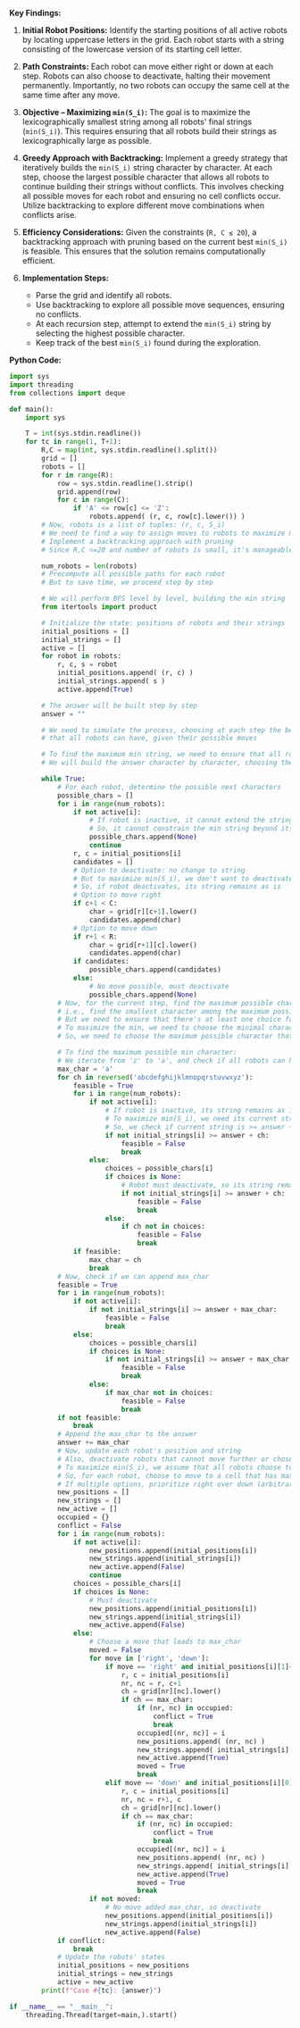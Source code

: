 **Key Findings:**

1. **Initial Robot Positions:** Identify the starting positions of all active robots by locating uppercase letters in the grid. Each robot starts with a string consisting of the lowercase version of its starting cell letter.

2. **Path Constraints:** Each robot can move either right or down at each step. Robots can also choose to deactivate, halting their movement permanently. Importantly, no two robots can occupy the same cell at the same time after any move.

3. **Objective – Maximizing `min(S_i)`:** The goal is to maximize the lexicographically smallest string among all robots' final strings (`min(S_i)`). This requires ensuring that all robots build their strings as lexicographically large as possible.

4. **Greedy Approach with Backtracking:** Implement a greedy strategy that iteratively builds the `min(S_i)` string character by character. At each step, choose the largest possible character that allows all robots to continue building their strings without conflicts. This involves checking all possible moves for each robot and ensuring no cell conflicts occur. Utilize backtracking to explore different move combinations when conflicts arise.

5. **Efficiency Considerations:** Given the constraints (`R, C ≤ 20`), a backtracking approach with pruning based on the current best `min(S_i)` is feasible. This ensures that the solution remains computationally efficient.

6. **Implementation Steps:**
   - Parse the grid and identify all robots.
   - Use backtracking to explore all possible move sequences, ensuring no conflicts.
   - At each recursion step, attempt to extend the `min(S_i)` string by selecting the highest possible character.
   - Keep track of the best `min(S_i)` found during the exploration.

**Python Code:**

```python
import sys
import threading
from collections import deque

def main():
    import sys

    T = int(sys.stdin.readline())
    for tc in range(1, T+1):
        R,C = map(int, sys.stdin.readline().split())
        grid = []
        robots = []
        for r in range(R):
            row = sys.stdin.readline().strip()
            grid.append(row)
            for c in range(C):
                if 'A' <= row[c] <= 'Z':
                    robots.append( (r, c, row[c].lower()) )
        # Now, robots is a list of tuples: (r, c, S_i)
        # We need to find a way to assign moves to robots to maximize min(S_i)
        # Implement a backtracking approach with pruning
        # Since R,C <=20 and number of robots is small, it's manageable

        num_robots = len(robots)
        # Precompute all possible paths for each robot
        # But to save time, we proceed step by step

        # We will perform BFS level by level, building the min string
        from itertools import product

        # Initialize the state: positions of robots and their strings
        initial_positions = []
        initial_strings = []
        active = []
        for robot in robots:
            r, c, s = robot
            initial_positions.append( (r, c) )
            initial_strings.append( s )
            active.append(True)

        # The answer will be built step by step
        answer = ""

        # We need to simulate the process, choosing at each step the best possible next character
        # that all robots can have, given their possible moves

        # To find the maximum min string, we need to ensure that all robots have strings >= current answer
        # We will build the answer character by character, choosing the highest possible next character

        while True:
            # For each robot, determine the possible next characters
            possible_chars = []
            for i in range(num_robots):
                if not active[i]:
                    # If robot is inactive, it cannot extend the string
                    # So, it cannot constrain the min string beyond its current string
                    possible_chars.append(None)
                    continue
                r, c = initial_positions[i]
                candidates = []
                # Option to deactivate: no change to string
                # But to maximize min(S_i), we don't want to deactivate unless necessary
                # So, if robot deactivates, its string remains as is
                # Option to move right
                if c+1 < C:
                    char = grid[r][c+1].lower()
                    candidates.append(char)
                # Option to move down
                if r+1 < R:
                    char = grid[r+1][c].lower()
                    candidates.append(char)
                if candidates:
                    possible_chars.append(candidates)
                else:
                    # No move possible, must deactivate
                    possible_chars.append(None)
            # Now, for the current step, find the maximum possible character that is possible for all active robots
            # i.e., find the smallest character among the maximum possible choices
            # But we need to ensure that there's at least one choice for each robot
            # To maximize the min, we need to choose the minimal character across all robots to be as large as possible
            # So, we need to choose the maximum possible character that is <= all possible choices

            # To find the maximum possible min character:
            # We iterate from 'z' to 'a', and check if all robots can have at least that character
            max_char = 'a'
            for ch in reversed('abcdefghijklmnopqrstuvwxyz'):
                feasible = True
                for i in range(num_robots):
                    if not active[i]:
                        # If robot is inactive, its string remains as is
                        # To maximize min(S_i), we need its current string >= the answer + ch
                        # So, we check if current string is >= answer + ch
                        if not initial_strings[i] >= answer + ch:
                            feasible = False
                            break
                    else:
                        choices = possible_chars[i]
                        if choices is None:
                            # Robot must deactivate, so its string remains as is
                            if not initial_strings[i] >= answer + ch:
                                feasible = False
                                break
                        else:
                            if ch not in choices:
                                feasible = False
                                break
                if feasible:
                    max_char = ch
                    break
            # Now, check if we can append max_char
            feasible = True
            for i in range(num_robots):
                if not active[i]:
                    if not initial_strings[i] >= answer + max_char:
                        feasible = False
                        break
                else:
                    choices = possible_chars[i]
                    if choices is None:
                        if not initial_strings[i] >= answer + max_char:
                            feasible = False
                            break
                    else:
                        if max_char not in choices:
                            feasible = False
                            break
            if not feasible:
                break
            # Append the max_char to the answer
            answer += max_char
            # Now, update each robot's position and string
            # Also, deactivate robots that cannot move further or chose to deactivate
            # To maximize min(S_i), we assume that all robots choose to append max_char if possible
            # So, for each robot, choose to move to a cell that has max_char
            # If multiple options, prioritize right over down (arbitrary)
            new_positions = []
            new_strings = []
            new_active = []
            occupied = {}
            conflict = False
            for i in range(num_robots):
                if not active[i]:
                    new_positions.append(initial_positions[i])
                    new_strings.append(initial_strings[i])
                    new_active.append(False)
                    continue
                choices = possible_chars[i]
                if choices is None:
                    # Must deactivate
                    new_positions.append(initial_positions[i])
                    new_strings.append(initial_strings[i])
                    new_active.append(False)
                else:
                    # Choose a move that leads to max_char
                    moved = False
                    for move in ['right', 'down']:
                        if move == 'right' and initial_positions[i][1]+1 < C:
                            r, c = initial_positions[i]
                            nr, nc = r, c+1
                            ch = grid[nr][nc].lower()
                            if ch == max_char:
                                if (nr, nc) in occupied:
                                    conflict = True
                                    break
                                occupied[(nr, nc)] = i
                                new_positions.append( (nr, nc) )
                                new_strings.append( initial_strings[i] + ch )
                                new_active.append(True)
                                moved = True
                                break
                        elif move == 'down' and initial_positions[i][0]+1 < R:
                            r, c = initial_positions[i]
                            nr, nc = r+1, c
                            ch = grid[nr][nc].lower()
                            if ch == max_char:
                                if (nr, nc) in occupied:
                                    conflict = True
                                    break
                                occupied[(nr, nc)] = i
                                new_positions.append( (nr, nc) )
                                new_strings.append( initial_strings[i] + ch )
                                new_active.append(True)
                                moved = True
                                break
                    if not moved:
                        # No move added max_char, so deactivate
                        new_positions.append(initial_positions[i])
                        new_strings.append(initial_strings[i])
                        new_active.append(False)
            if conflict:
                break
            # Update the robots' states
            initial_positions = new_positions
            initial_strings = new_strings
            active = new_active
        print(f"Case #{tc}: {answer}")

if __name__ == "__main__":
    threading.Thread(target=main,).start()
```